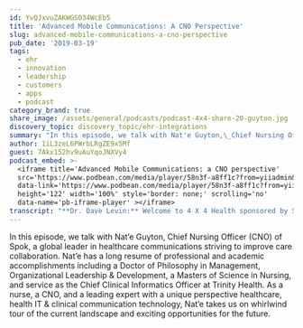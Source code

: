 ```yaml
---
id: YvQJxvuZAKWGSO34WcEb5
title: 'Advanced Mobile Communications: A CNO Perspective'
slug: advanced-mobile-communications-a-cno-perspective
pub_date: '2019-03-19'
tags:
  - ehr
  - innovation
  - leadership
  - customers
  - apps
  - podcast
category_brand: true
share_image: /assets/general/podcasts/podcast-4x4-share-20-guyton.jpg
discovery_topic: discovery_topic/ehr-integrations
summary: "In this episode, we talk with Nat'e Guyton,\_Chief Nursing Officer (CNO)\_of Spok, a global leader in healthcare communications striving to improve care collaboration."
author: 1iL3zeL6PWrbLRgZE9x5Mf
guest: 7Akx152hv9uAuYqoJNXVy4
podcast_embed: >-
  <iframe title='Advanced Mobile Communications: a CNO perspective'
  src='https://www.podbean.com/media/player/58n3f-a8ff1c?from=yiiadmin&download=1&version=1'
  data-link='https://www.podbean.com/media/player/58n3f-a8ff1c?from=yiiadmin&download=1&version=1'
  height='122' width='100%' style='border: none;' scrolling='no'
  data-name='pb-iframe-player' ></iframe>
transcript: "**Dr. Dave Levin:** Welcome to 4 X 4 Health sponsored by Sansoro Health. Sansoro Health, integration at the speed of innovation. Check them out at [www.sansorohealth.com](https://www.sansorohealth.com). I am your host Dr. Dave Levin. Today I’m talking with Nat’e Guyton, Chief Nursing Officer at Spok. Nat’e is a nurse and clinical leader with over 15 years of healthcare experience. She joined, Spok after serving as the Chief Clinical Informatics Officer at the Trinity Health Mercy Health System where she directed information technology integrations, oversaw clinical workflow redesigns and served in multiple advisory roles throughout the system. Dr. Guyton has also served in a variety of health system leadership roles and as a certified critical care nurse with multiple degrees including Bachelor and Master of Science and Nursing, Postmaster certificates in healthcare administration and healthcare informatics and a Doctor of Philosophy and Management in Organizational Leadership and Development. This you can tell from this intro, she’s got both the academic credentials and the street cred that comes from practical application and real-world problem-solving. Welcome to 4 x 4 Health, Nat’e.\n\n**Nat’e Guyton, PdD:** Thank you so much, Dave and you know, I love it. The street cred and the academic piece so and, and that’s what I’m out there doing, you know. Just really trying to be the voice of nursing or just bridge the connection between healthcare and IT with that particular focus on nursing. So, I appreciate that intro.\n\n**Dave:** Well, and it’s true. I mean my own experiences that if you’re going to really get things done in life, you need some of both. You need the theory, but you need the practice too. Let’s just keep right on going here and take a few more minutes and tell us a little bit more about yourself and your organization, Nat’e.\n\n**Nat’e:** Yeah so, I am proud to serve as the Chief Nurse Officer. Like you said, there’s different levels of years of experience. My background really, I love operations. You know, I love lean six sigma, I love workflows and design and really, I love innovation, right and bring a new and improved products to our patients and nurses and our nurse leaders. So, at Spok, we are the leader in clinical communication solution. So, that is a mouthful, right and so people say, well, what is it that you really do? So, we deliver clinical information, you know, so lab information, alerts and alarms to care teams, when and where it matters most. So, we’re very diverse and how we deliver that communication. So, when I say that, I mean we’re device agnostic but really our goal is to improve our patient outcomes. So, how do we do that, one, we enhance workflows for our clinicians, right. Getting that communication back to our doctors, our nurses, radiologists, lab technicians, pharmacists, right. We support administrative compliance, right, two, and again, provide a better experience for our patients. So, at Spok, we work with, you know, the EHRs, we’re kind of the extender of the EHRs, if you will and what we’d like to say, you know, we’ve kind of coined this phrase recently, we are the system of action. So, when we look at Ethic, you know, we look at Cerner and some of those other EHRs, they are here to stay, they serve a purpose and as clinicians, we become familiar with them, but we’ve also become familiar with them being the system of record, right, data collection. So, at Spok what we like to do as the extenders of communication, we take that information right, we distil it and we allow our clinicians to be actionable. We provide actionable information so they can get quick safe care to the patient.\n\n**Dave:** Well, this theme of actual information I think has come up in almost every podcast in this series and I want to come back to that in a minute and I want to talk a little bit more about interrelationships between workflow and technology book but before we go there, you skipped over yourself a little bit in this introduction and I’m not surprised you’re a modest person but take a minute and tell us a little bit about your background, you’re kind of an unusual figure in our world and I think that’s interesting and important.\n\n**Nat’e:** Yeah so, you know, really, I’ll go back to the beginning. You know, I was raised by my grandmother who was a unit clerk in a hospital for 40 years and so I used to go to the hospital after school and I said, you know, it has to be a better way, right and you know, I was young, I was 15, 16, 17, right out of high school. I went to nursing school, graduated in four years from Widener University and my background was really cardiac nursing and so I went into cardiac critical care. Then I worked at Temple University Hospital and my first leadership job, I was a clinical nurse specialist in the cardiac department, and I was there for nine months and they asked me to take over the unit from a nurse manager perspective. So, of course, you know, well we do, we move into the unit. I became a nurse manager and that was really my leadership journey. So, my first manager role was at Temple University Hospital, right, imagine that. You know, I am very young. I think I was maybe 24 years old. I’m a manager of a unit. You know, I had 70 direct reports and it was kind of trial by fire, but I learned how to work hard, right. I learned how to get the commitment of my team, I learned how to innovate, you know, sometimes you have to work without the right things, or the appropriate resources and you had to make things happen. Also learn operation strategy and how to really develop a team for success. So, that begin like I said, my management journey. I went from there to a director of operations and nursing then a chief nurse officer. Spent time in a Mercy Health Trinity Health System as a Chief Nurse Officer and about the time when meaningful use was really heating up, they asked me, you know, can you be the Chief Clinical Informatics Officer because what I had done is really look at some of our technology systems as a Chief Nurse Officer and improve them and again, in my role as the Chief Nurse Officer, I went back and I said, listen, I understand technology, it’s going to be the wave of the future. So, I went back to school and I got my Postmasters in Healthcare Technology, but little did I know it would become a career path for me. You know, I just thought, oh, okay, as a leader, I need to know what I’m talking about, right. I need to be able to walk and talk and walk the talk. So, I went back and got my postmasters in Healthcare Technology. I did some cool things within our system for our ED and charge capture and improving some of our technology systems there and then I moved into the Chief Clinical Informatics role. I was really a partner with our CIO and we kind of rolled out CPOE meaningful use, building a technology team, educating our physicians and nurses across the system. So, in two years, we went live with CPOE, we updated our platform and we achieve meaningful use across four hospitals.\n\n**Dave:** That’s phenomenal and it’s like I said, you’ve got the academic credentials, but you’ve got the street cred here too and there’s a couple of things that jump out at me in this story. In some ways it’s a classic story for a lot of us in informatics, we started just practicing medicine. A few of us either stumbled into or aspired or were promoted into operational roles, leadership roles and then somewhere along the way we recognize boy, technologies are really key enabler here. This is a piece of the puzzle that I either want to understand more or I want to be playing in that sandbox as well. My own experiences, those leaders make some of the best leaders in innovation because they really do get the people process and the technology altogether.\n\n**Nat’e:** Yes, and to your point Dave, I think what was also an advantage, knowing that you’re talking about the people knowing the organization, knowing the front-line staff, so I had developed a sense of trust, right and credibility where adoption was a little bit more, you know, it was no easier. When I was able to stand up there and educate them and be one of them and then also say, you know, rather we sink or swim, we’re going to do this together and I’ll make sure, you know, we’ll be able to utilize or leverage this technology to be doing better things for our patients. So, just having that again, when you can say that street cred, I think is very important and sometimes as nurses, we miss that because we’re looking to technology leaders in the organization to lead that.\n\n**Dave:** Well and so, and this is the last point I wanted to make and connect back to some things you said earlier. It fascinated me that so much of your introduction, you talked about workflow and technology was kind of the last part of it. Now, I happen to think that’s exactly right, and the idea is you should know the problem you’re trying to solve and the capabilities you need and then you’re back into the technology requirements. It feels like to me very often organizations either skip that workflow process or it’s an afterthought. Tell me a little bit more about your thinking around that and then we’re gonna go deeper into the rest of your work.\n\n**Nat’e:** Right. Well, it’s interesting, Dave. I have a Webinar that I’ve done and even a presentation that I’ve done at AONE as well and I’ll talk about mobility strategy for an example and so when we go out and we look at mobility and we think about, okay, what does that mean, that to us in a hospital setting, it means, okay, what kind of cell phone we’re going to give to the nurses or what kind of device we’ll give to the docs, right and in my communication, in my presentation, I’ll talk about seven components to a workflow mobility strategy and the last point is selecting the device. The first point is understanding the workflow of your doctor, of your nurse, of your respiratory therapist, anyone in your hospital that she wants to give a device to. You want to understand the workflow because understanding the workflow will give me context clues if you will to select the device that’s appropriate for that particular skill set, right or clinician but to your point, we do it backwards. We go and we have a device off is what I call it, right.\n\n**Dave:** Yep, that’s right.\n\n**Nat’e:** We put like 10 devices in a room and we ask the nurses and the doctors to look at them and test it and then we say, okay, we’re going to go with this device not knowing that after we spend millions of dollars on the device that it doesn’t have all the tools we need, right.\n\n**Dave:** That’s right.\n\n**Nat’e:** So, now we have to go and retrofit it and we’ve done that so many times with technology. So, understanding the roles and the workflows as it aligns to any technology, our primary and vital to success and adoption.\n\n**Dave:** I think that’s right. I mean the best people I’ve worked with, the best projects I’ve been on, they always take a go slow to go fast approach. They slow down, let’s be really thoughtful about what we’re trying to accomplish here, how it is going to actually work and then we’ll get into the, if you will, the fun or sexier part about the devices and the rest of it. I’ve watched this play out Dave’s opinion, but I’ve watched this play out in population health, I think is a really good example. We saw this rush to population health, and I swear many organizations thought population health equals buying a pop health platform and I think those have largely been a bust because they didn’t really know what’s the problem we’re trying to solve, how will we organize our staff to do this work? A hundred other things that are far more important than the particular software platform.\n\n**Nat’e:** Right, right and also, you know, to your point around that pop health and if we did buy a pop health platform, how does it really, you know, integrate, how does it really work with what we already have?\n\n**Dave:** That’s right.\n\n**Nat’e:** Will we be asking our clinicians to, you know, text, you know, make different suggestions and use different devices to just complete one event and so clinicians don’t have time for that. They don’t have time to use multiple devices to do one interaction or exchange and care.\n\n**Dave:** Right. Well, I want to go to the next question. I have a feeling this may be a\_hard one for you given everything you’re involved in but what’s the most important or interesting thing that you’re working on right now?\n\n**Nat’e:** So, again I’m glad we weren’t talking about workflows because it is really, we are working on supporting nursing workflows that are cantered around communication, right. So, getting the right person, getting the right alert, right. So, we’re focusing on, if we start to give nurses more alerts through cardiac rhythms or cardiac monitoring or ventilators, you know, how do we do that and decrease alert and alarm fatigue, right. So, we’re working on nursing workflows as it relates to clinical and active surveillance, right. Again, filtering those noise alarms by getting those right alarms that are high volume, high risk to the nurse and or if the nurse doesn’t need to get those alerts and alarm, how do we filter them and escalate them to other people on a care team members. So, our goal is to prioritize alerts and alarms and/or communication so the nurses can be informed and provide care. So, really Spok, we spent a lot of time focusing on the physician workflow and the physician platform and rightfully so. Now, we’re looking to ensure that inter-professional communication, knowing that nurses and physicians do not communicate the same way.\n\n**Dave:** Right. Well, it’s supportive of this move towards more team care and more as their teams as well. Yeah, I’d like to drill into this system little further because you’ve had a ringside seat at seeing this done poorly and done well. Take this example of alarms and actual information and if you will give us a little contrast, share with us some bad things, you’ve seen some distressing things and what is good or even great look like.\n\n**Nat’e:** Right, so again and let me just start with the good and the great, right versus the bad. Again, understanding the complexity and the diversity of the way in which a nurse communicate or would like to receive alarms, right. So, in doing that, understanding how is it different in a critical care unit versus a med-surge unit versus you know, maybe an ED, right or an O.R. So, you have to understand the different complexities of the unit and the timing, right. The other piece around the nursing workflow as it relates to just communication is nurses. They can have sometimes two to 22 patients or within a shift, right. So, imagine getting alerts and alarms for every one of those patients for everything. So, again we talk about this real-time health system and which is great, but we have to be sure that we’re getting and we’re filtering out the noise, you know, nurses are not getting alarms from the cardiac monitor because the patient has brushed her teeth but we’re really getting the alerts and alarms that are real, that the nurse can you know, act upon and that we have a history of those alarms that the nurse may be can go back and look at those. So, I think understanding which department they’re in, filtering out the appropriate alarms and alerts and given the nurse the opportunity to see kind of a historical trend.\n\n**Dave:** I think that’s terrific. This is a theme that I’ve thought about someone had written about before and I call it personalized health IT for clinicians. So, we talk about personalized medicine and precision medicine and that’s great but I think we also have to start to think harder about how we personalize our IT in the way you described, I mean frankly, when you’ve seen one nurse on one shift, you’ve seen one nurse on one shift and maybe not even that and so this idea that as we get better at user interface design, better at workflow, better at understanding human factors within health care, these systems are going to become increasingly personalized to roles into individuals and into the work in front of them at that moment in time. I know it’s a kind of crazy vision right now, but I believe that’s where we have to get to and you’re pointing us in that direction.\n\n**Nat’e:** Right, I agree, and you know, some people may say, listen, you know, are we ready for that? I mean we look at our, the generation of our nurses, right. You know, there, it’s wide, it’s diverse. In healthcare, we tend to believe that nurses or clinicians are not ready to jump into that advanced IT right, world and we say, you know, well, will the average nurse want to be involved in personalized IT but also go back to our personal iPhones. If you give the nurse the ability to configure, you know, at a level what alerts they may need to have, what alarms they may need to have and implement their personalized workflow just like they do with apps, right. If we go into our own personal iPhones, everyone has changed their settings. You know, we are used to adding apps to our phones. There is a personalized touch to how we interact with our everyday cell phones and I think that can translate to what we do in the healthcare environment. We as healthcare leaders just have to trust that they’re ready to do that.\n\n**Dave:** Well, I think that’s true and I know you’re the one that’s supposed to do the pet peeve on this show but I’m going to do what you’ve triggered one of mine and this is one of my pet peeves when people say doctors and nurses don’t like technology and I say bull, have you been in an ICU, have you been in an O.R? They love technology. What they don’t like is crappy technology and I’m afraid the first generation of health IT and you know I, I bear some responsibility for this too. I’m not just pointing a finger. This is not that great. It’s not that they’re technology adverse quite the opposite but they got hard jobs to do and not a lot of time to do it man and they need technology that’s going to enhance a them not, not get in the way and I’m sure you would agree with that.\n\n**Nat’e:** Yes, yes, yes. So, personalized IT is the right way and then it goes to your point around what’s the bad way? Well, the bad way is what we’ve, you know, what we’ve done, you know, and again, we live and we learn but we’ve created these clunky systems where you say, you have to do A, B, and C and X, Y and Z, and it’s not natural to a clinician’s workflow and so anything that’s not natural is going to impede or hinder what they’re doing and guess what, they’re not going to use it or they’re not going to use it correctly or they’re not going to use it or optimize it to what the technologists or the vendor has designed it as. They’re not going to you know, really leverage it, leverage the technology and I think that’s what we’re seeing now but what I want to warn us against is we’ve learned, we’ve lived this EHR you know, implementation. We should not take those same behaviours into this next phase of the mobile world and then so here’s my projection. I think that we’re going to be getting rid of these computers on wheels. There is not going to be computers. I mean look at our homes now. We’ve all had computers, then we had the laptops, then we had the iPads and now everyone has transitioned to the phone. The same thing is going to happen in your health care system. So, be smart around, how can we personalize that and how can we get ready now for this mobile wave of how we’re going to be interacting with technology.\n\n**Dave:** Well, I think that’s spot on and, and if you look internationally, China, India, other countries, they pretty much skipped the desktop stage and went right to mobile. So, you can almost see our future in some ways if you look at those. If you’ve just joined us, you’re listening to 4 x 4 Health and we’re talking with Dr. Nat’e Guyton, Chief Nursing Officer at Spok. Nat’e, for this next question, I always remind my guests, this is a PG-13 show, so please keep it family friendly but what’s your pet peeve or favourite rant these days?\n\n**Nat’e:** Well, and you know it’s funny because my team would say, yes, this is true. My pet peeve is not having a nurse or nurse leader at the table. Everywhere I go everywhere, and I mean, I’m at hospitals across the United States and when I say a nurse at the table, I mean from day one when we’re talking about technology. Today, I would even go into hospitals and I will meet with the CIO or the CTO and they’ll say, well, we’ll get the nurse after we decide this or we’re kind of gun shy and you know, we set up a meeting and they said, well, the nurses on vacation this week, you know, we’re making multi-billion-dollar decisions that will affect and impact every clinician and patient in our hospital. So, my pet peeve is that we do not look at technology like we look at patient engagement and patient satisfaction. It is a job for all of us. So, my goal, right as, as a nurse leader, not only at my organization but in the profession of nursing is the empower our nurses and nurse leaders to not be gun shy and a shy away from technology because remember Dave, you know, when we went to school, we didn’t have informatics as an elective. You know, we didn’t have the computers. So, I do understand that there is a reservation from some of our nurse leaders and so what we’ve done is we’ve created the CNIO role and we gave responsibility to them and we are still not at the table because we’re waiting for the CNIO to be there but I want to encourage all of our leaders across the table, whether they’re CEOs or CIOs or CTOs, we have to engage and include nurse leaders from the beginning.\n\n**Dave:** Oh, I don’t think that’s a terrific one and I’m, you got me fired up. So, I’m going to build on this one. I mean, I think this extends to all the different stakeholders in the team. So, nursing for sure but our pharmacist, physical therapy and the list goes on and on and of course, you know, the doctors as well and I suspect that you’re like me, a pretty much now I can walk into an organization and in about five minutes I can figure out is this an organization that’s doing IT too? It’s staff or with their staff and doing it too, I’m just doesn’t work very well and so I’m right there with you and I would even go a step further. I’ve seen organizations that try to use managers and others as proxies for front line staff and they certainly have a role to play but if you don’t have actual front line, sharp end of the stick, folks involved in those discussions too, you’re going to miss important things because they know how the work actually gets done every day. Whereas managers and I’ve been one myself, sometimes it’s work as imagined then rather than how it’s actually done. So, well, that’s a, that’s obviously as you said, you got these spun up here, so, I love that. So, for our last question today, you’ve got a lot of experience, you’ve seen a lot of things. What’s your most sage advice for us? **Nat’e:** I would encourage everyone to ensure that they have an information technology strategy because Dave, I still see out there that there is no strategic plan and I mean multi-year, you know, that is aligned with your organizational strategy and that strategic plan should include your EHR which we made huge investments in but they evolve, they develop, we’re optimizing those. There should be a multi-year strategy. It should also include your communication strategy, right. So again, that’s where companies like Spok fit in as we compliment the EHR. What is that communication strategy? We shouldn’t wait so there’s a complaint from someone or someone say, well I like to have X product. We should have a multiyear strategy. The other pieces, your mobility strategy, don’t let this mobility wave happen to you, right. We’re going to go to the phones. People are using Google glasses. You know, we’re talking about Alexa and Siri and utilizing them in the health care study, right. So, understanding and then also last but not least, your infrastructure strategy should be aligned with that. You know, what kind of devices, do we have the appropriate coverage as we put more and more people on mobile devices, do we have the bandwidth, right, within our organization and then again, where **Sansoro** comes in, what is the integration of all of that, you know, because how are we going to, you know, we still have that kind of aspiration of what does inter-operability look like, right but really how are we going to integrate to all of these systems, so it becomes seamless on the account of our end users and really produce patient outcomes that are better than what we had before we made the multi-billion-dollar technology investments.\n\n**Dave:** Well, I think that’s great and we also need integration that will scale it as reliable and, and all the other things. The other theme that has come up around that relates to this is the imperative for better governance within organizations and the alignment of the operational governance with the IT governance and you know, frankly, I think most organizations didn’t have very strong organizational governance to begin with. Many developed some IT governance particularly around these large EHR projects but now you’ve got to bring them together. They have to mash in and align within reinforce each other and so agree with everything you’ve said, and I would add this is an additional challenge and an important enabler of doing what you say, which is first, what the heck are we trying to accomplish here as an organization? Then we’ll back into the strategies that get there and the technology that enabled the strategy.\n\n**Nat’e:** And, to your point, Dave, the charge of this governance committee, if you will, if there is a committee, with again, a strong leadership could be to develop that multi-year strategy, own that strategy, finance, support and be accountable to the organization for the outcomes.\n\n**Dave:** Well, I think that’s right and boy, so much of what we’ve talked about today is about interdisciplinary and multidisciplinary work across multiple dimensions, isn’t it?\n\n**Nat’e:** Yes, yes.\n\n**Dave:** Well, thank you. We’ve been talking with Dr. Nat’e Guyton, Chief Nursing Officer at Spok. Nat’e, thanks for joining us today. You gave us a real tour de force on boy, too many subjects to list here, so thank you.\n\n**Nat’e:** Thank you so much, thank you for having me, Dave. It’s been a pleasure, but I think one takeaway for me that, that you got me fired up about is personalized IT.\n\n**Dave:** Well, there you go, and I would say, and I would not mad as a plug but Spok is in an ideal position to lead the charge around some of this. So, get back to work, we need you.\n\n**Nat’e:** Thank you, have a good one.\n\n**Dave:** You’ve been listening to 4 x 4 health, sponsored by Sansoro Health. Sansoro Health, integration at the speed of innovation. Check them out at [www.sansorohealth.com](https://www.sansorohealth.com). I hope you’ll join us next time for another 4 x 4 discussion with healthcare innovators. Until then, I’m your host doctor Dave Levin, thanks for listening."
---
```

In this episode, we talk with Nat’e Guyton, Chief Nursing Officer (CNO) of Spok, a global leader in healthcare communications striving to improve care collaboration.  Nat’e has a long resume of professional and academic accomplishments including a Doctor of Philosophy in Management, Organizational Leadership & Development, a Masters of Science in Nursing, and service as the Chief Clinical Informatics Officer at Trinity Health.  As a nurse, a CNO, and a leading expert with a unique perspective healthcare, health IT & clinical communication technology, Nat’e takes us on whirlwind tour of the current landscape and exciting opportunities for the future.


  